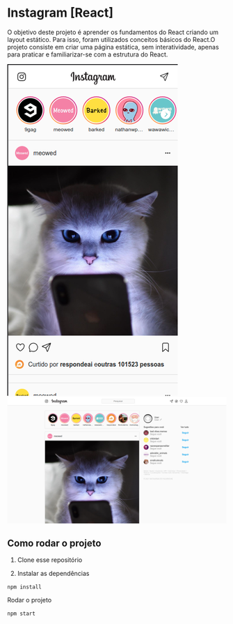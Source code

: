 # Instagram [React]
O objetivo deste projeto é aprender os fundamentos do React criando um layout estático. Para isso, foram utilizados conceitos básicos do React.O projeto consiste em criar uma página estática, sem interatividade, apenas para praticar e familiarizar-se com a estrutura do React.

![](./public/assets/img/instaReact.png)
![](./public/assets/img/instar.png)

## Como rodar o projeto

1. Clone esse repositório 

2. Instalar as dependências 


```
npm install
```

Rodar o projeto

```
npm start
```


